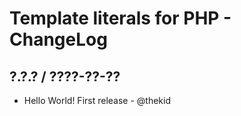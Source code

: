 Template literals for PHP - ChangeLog
=====================================

## ?.?.? / ????-??-??

* Hello World! First release - @thekid